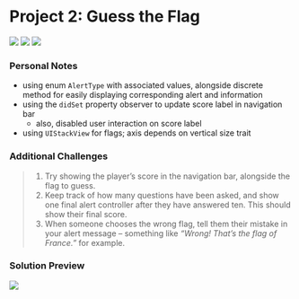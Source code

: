 # Project 2: Guess the Flag

[![](https://img.shields.io/badge/Hacking%20with%20iOS-2019.10.26-36A9AE?logo=gumroad)](https://www.hackingwithswift.com/store/hacking-with-ios) [![](https://img.shields.io/badge/Xcode-11.2-3d8af0?logo=xcode)](#) [![](https://img.shields.io/badge/Swift-5.1-FA7343?logo=swift)](#)

### Personal Notes
- using enum `AlertType` with associated values, alongside discrete method for easily displaying corresponding alert and information
- using the `didSet` property observer to update score label in navigation bar
    - also, disabled user interaction on score label
- using `UIStackView` for flags; axis depends on vertical size trait

### Additional Challenges
> 1. Try showing the player’s score in the navigation bar, alongside the flag to guess.
> 2. Keep track of how many questions have been asked, and show one final alert controller after they have answered ten. This should show their final score.
> 3. When someone chooses the wrong flag, tell them their mistake in your alert message – something like _“Wrong! That’s the flag of France.”_ for example.

### Solution Preview
<img src="https://user-images.githubusercontent.com/4438390/71426316-db454300-2675-11ea-84bc-1424904b0d5b.png">
